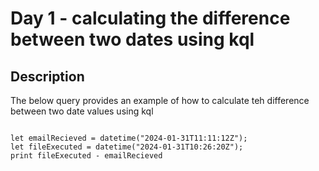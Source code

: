 # Day 1 - calculating the difference between two dates using kql

## Description

The below query provides an example of how to calculate teh difference between two date values using kql

``` KQL

let emailRecieved = datetime("2024-01-31T11:11:12Z");
let fileExecuted = datetime("2024-01-31T10:26:20Z");
print fileExecuted - emailRecieved

```